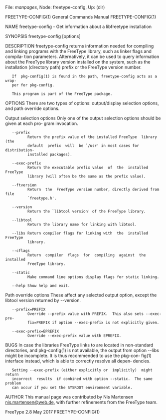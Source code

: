 File: *manpages*,  Node: freetype-config,  Up: (dir)

FREETYPE-CONFIG(1)          General Commands Manual         FREETYPE-CONFIG(1)



NAME
       freetype-config - Get information about a libfreetype installation

SYNOPSIS
       freetype-config [options]

DESCRIPTION
       freetype-config  returns  information  needed for compiling and linking
       programs with the FreeType library, such as linker flags  and  compila‐
       tion  parameters.   Alternatively,  it can be used to query information
       about the FreeType library version installed on the system, such as the
       installation (directory path) prefix or the FreeType version number.

       If  pkg-config(1) is found in the path, freetype-config acts as a wrap‐
       per for pkg-config.

       This program is part of the FreeType package.

OPTIONS
       There are two types of options: output/display selection  options,  and
       path override options.

   Output selection options
       Only  one  of the output selection options should be given at each pro‐
       gram invocation.

       --prefix
              Return the prefix value of the installed FreeType  library  (the
              default  prefix  will  be `/usr' in most cases for distribution-
              installed packages).

       --exec-prefix
              Return the executable prefix value  of  the  installed  FreeType
              library (will often be the same as the prefix value).

       --ftversion
              Return  the  FreeType version number, directly derived from file
              `freetype.h'.

       --version
              Return the `libtool version' of the FreeType library.

       --libtool
              Return the library name for linking with libtool.

       --libs Return compiler flags for linking with  the  installed  FreeType
              library.

       --cflags
              Return  compiler  flags  for  compiling  against  the  installed
              FreeType library.

       --static
              Make command line options display flags for static linking.

       --help Show help and exit.

   Path override options
       These affect any selected output option,  except  the  libtool  version
       returned by --version.

       --prefix=PREFIX
              Override --prefix value with PREFIX.  This also sets --exec-pre‐
              fix=PREFIX if option --exec-prefix is not explicitly given.

       --exec-prefix=EPREFIX
              Override --exec-prefix value with EPREFIX.

BUGS
       In case the libraries FreeType links to  are  located  in  non-standard
       directories, and pkg-config(1) is not available, the output from option
       --libs might be incomplete.  It is thus recommended to use the pkg-con‐
       fig(1) interface instead, which is able to correctly resolve all depen‐
       dencies.

       Setting --exec-prefix (either explicitly or  implicitly)  might  return
       incorrect  results  if combined with option --static.  The same problem
       can occur if you set the SYSROOT environment variable.

AUTHOR
       This    manual    page    was    contributed    by    Nis     Martensen
       <nis.martensen@web.de>,  with  further  refinements  from  the FreeType
       team.



FreeType 2.8                       May 2017                 FREETYPE-CONFIG(1)
